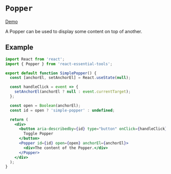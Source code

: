# `Popper`

[Demo](https://devianllert.github.io/react-essential-tools/?path=/story/components-popper--basic)

A Popper can be used to display some content on top of another.

## Example

```jsx
import React from 'react';
import { Popper } from 'react-essential-tools';

export default function SimplePopper() {
  const [anchorEl, setAnchorEl] = React.useState(null);

  const handleClick = event => {
    setAnchorEl(anchorEl ? null : event.currentTarget);
  };

  const open = Boolean(anchorEl);
  const id = open ? 'simple-popper' : undefined;

  return (
    <div>
      <button aria-describedby={id} type="button" onClick={handleClick}>
        Toggle Popper
      </button>
      <Popper id={id} open={open} anchorEl={anchorEl}>
        <div>The content of the Popper.</div>
      </Popper>
    </div>
  );
}
```
